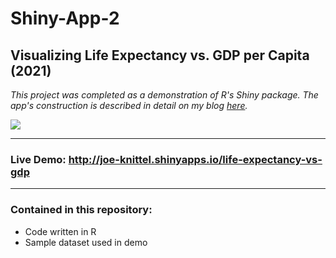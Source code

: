 # Shiny-App-2

## Visualizing Life Expectancy vs. GDP per Capita (2021)

<i>This project was completed as a demonstration of R's Shiny package. The app's construction is described in detail on my blog <a href = "https://blog.joeknittel.com/2021/02/24/Creating-an-App-With-R-Shiny.html">here</a>.</i>

<img src = "https://raw.githubusercontent.com/JoeKnittel/Shiny-App-2/main/Images/app_demo.gif">

<hr>

### Live Demo: <a href = "http://joe-knittel.shinyapps.io/life-expectancy-vs-gdp" target = "_blank">http://joe-knittel.shinyapps.io/life-expectancy-vs-gdp</a>

<hr>

### Contained in this repository:

- Code written in R
- Sample dataset used in demo


